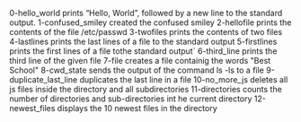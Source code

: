 0-hello_world  prints “Hello, World”, followed by a new line to the standard output.
1-confused_smiley created the confused smiley
2-hellofile prints the contents of the file /etc/passwd
3-twofiles prints the contents of two files
4-lastlines prints the last lines of a file to the standard output
5-firstlines prints the first lines of a file tothe standard output`
6-third_line prints the third line of the given file
7-file creates a file containig the words "Best School"
8-cwd_state sends the output of the command ls -ls to a file
9-duplicate_last_line duplicates the last line in a file
10-no_more_js deletes all js files inside the directory and all subdirectories
11-directories counts the number of directories and sub-directories int he current directory
12-newest_files displays the 10 newest files in the directory
